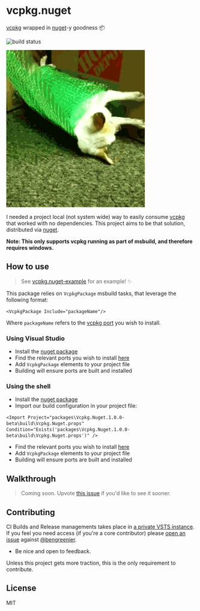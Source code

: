 # vcpkg.nuget

[vcpkg](https://github.com/microsoft/vcpkg) wrapped in [nuget](https://nuget.org)-y goodness 📦 

![build status](https://b3ngr33ni3r.visualstudio.com/_apis/public/build/definitions/947d98de-244b-4cdb-a49a-4b232d942edc/3/badge)

![example gif](.github/example.gif)

I needed a project local (not system wide) way to easily consume [vcpkg](https://github.com/microsoft/vcpkg) that worked with no dependencies. This project aims to be that solution, distributed via [nuget](https://www.nuget.org/packages/Vcpkg.Nuget/).

__Note: This only supports vcpkg running as part of msbuild, and therefore requires windows.__

## How to use

> See [vcpkg.nuget-example](https://github.com/bengreenier/vcpkg.nuget-example) for an example! :sparkles:

This package relies on `VcpkgPackage` msbuild tasks, that leverage the following format:

```
<VcpkgPackage Include="packageName"/>
```

Where `packageName` refers to the [vcpkg port](https://github.com/Microsoft/vcpkg/tree/master/ports) you wish to install.

### Using Visual Studio

* Install the [nuget package](https://www.nuget.org/packages/Vcpkg.Nuget/)
* Find the relevant ports you wish to install [here](https://github.com/Microsoft/vcpkg/tree/master/ports)
* Add `VcpkgPackage` elements to your project file
* Building will ensure ports are built and installed

### Using the shell

* Install the [nuget package](https://www.nuget.org/packages/Vcpkg.Nuget/)
* Import our build configuration in your project file:

```
<Import Project="packages\Vcpkg.Nuget.1.0.0-beta\build\Vcpkg.Nuget.props" Condition="Exists('packages\Vcpkg.Nuget.1.0.0-beta\build\Vcpkg.Nuget.props')" />
```
* Find the relevant ports you wish to install [here](https://github.com/Microsoft/vcpkg/tree/master/ports)
* Add `VcpkgPackage` elements to your project file
* Building will ensure ports are built and installed

## Walkthrough

> Coming soon. Upvote [this issue](https://github.com/bengreenier/vcpkg.nuget/issues/3) if you'd like to see it sooner.

## Contributing

CI Builds and Release managements takes place in [a private VSTS instance](https://b3ngr33ni3r.visualstudio.com/vcpkg.nuget). If you feel you need access (if you're a core contributor) please [open an issue](https://github.com/bengreenier/vcpkg.nuget/issues/new) against [@bengreenier](https://github.com/bengreenier).

* Be nice and open to feedback.

Unless this project gets more traction, this is the only requirement to contribute.

## License

MIT
